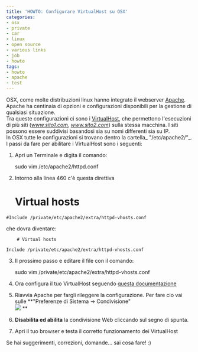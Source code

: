 ```yaml
---
title: 'HOWTO: Configurare VirtualHost su OSX'
categories:
- osx
- private
- car
- linux
- open source
- various links
- job
- howto
tags:
- howto
- apache
- test
---
```

OSX, come molte distribuzioni linux hanno integrato il webserver
[Apache](http://apache.org/). Apache ha centinaia di opzioni e configurazioni
disponibili per la gestione di qualsiasi situazione.  
Tra queste configurazioni ci sono i
[VirtualHost](http://httpd.apache.org/docs/2.0/vhosts/), che permettono
l'esecuzioni di più siti (_www.sito1.com, www.sito2.com_) sulla stessa
macchina. I siti possono essere suddivisi basandosi sia su nomi differenti sia
su IP.  
In OSX tutte le configurazioni si trovano dentro la cartella_
"/etc/apache2/"_. I passi da fare per abilitare i VirtualHost sono i seguenti:

  1. Apri un Terminale e digita il comando: 
    
        sudo vim /etc/apache2/httpd.conf

  2. Intorno alla linea 460 c'è questa direttiva 
    
        # Virtual hosts  
    
    #Include /private/etc/apache2/extra/httpd-vhosts.conf

  
che dovra diventare:

    
        # Virtual hosts  
    
    Include /private/etc/apache2/extra/httpd-vhosts.conf

  

  3. Il prossimo passo e editare il file con il comando: 
    
        sudo vim /private/etc/apache2/extra/httpd-vhosts.conf

  

  4. Ora configura il tuo VirtualHost seguendo [questa documentazione](http://httpd.apache.org/docs/2.0/mod/core.html#virtualhost)
  5. Riavvia Apache per fargli rileggere la configurazione. Per fare cio vai sulle **"Preferenze di Sistema -> Condivisione"  
[![]({{site.url}}/images/apache.png)]({{site.url}}/images/apache.png) **

  6. **Disabilita ed abilita** la condivisione Web cliccando sul segno di spunta.
  7. Apri il tuo browser e testa il corretto funzionamento dei VirtualHost
  

  
Se hai suggerimenti, correzioni, domande... sai cosa fare! :)

